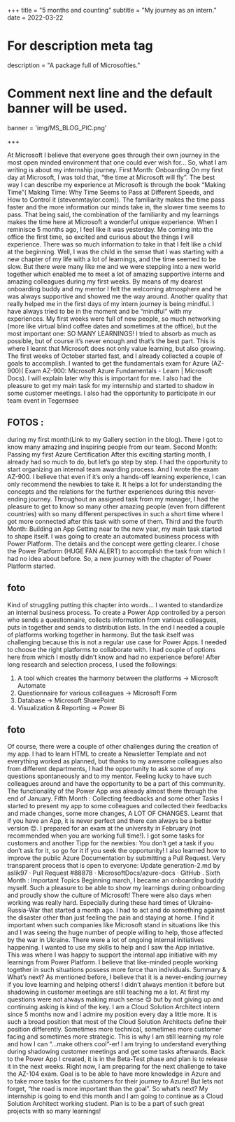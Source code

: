 +++
title = "5 months and counting"
subtitle = "My journey as an intern."
date = 2022-03-22

# For description meta tag
description = "A package full of Microsofties."

# Comment next line and the default banner will be used.
banner = 'img/MS_BLOG_PIC.png'

+++

At Microsoft I believe that everyone goes through their own journey in the most open minded environment that one could ever wish for… So, what I am writing is about my internship journey. 
First Month: Onboarding
On my first day at Microsoft, I was told that, “the time at Microsoft will fly”. The best way I can describe my experience at Microsoft is through the book  “Making Time”( Making Time: Why Time Seems to Pass at Different Speeds, and How to Control it (stevenmtaylor.com)). The familiarity makes the time pass faster and the more information our minds take in, the slower time seems to pass. That being said, the combination of the familiarity and my learnings makes the time here at Microsoft a wonderful unique experience. When I reminisce 5 months ago, I feel like it was yesterday. Me  coming into the office the first time, so excited and curious about the things I will experience. There was so much information to take in that I felt like a child at the beginning. Well, I was the child in the sense that I was starting with a new chapter of my life with a lot of learnings, and the time seemed to be slow. But there were many like me and we were stepping into a new world together which enabled me to meet a lot of amazing supportive interns and amazing colleagues during my first weeks. By means of my dearest onboarding buddy and my mentor I felt the welcoming atmosphere and he was always supportive and showed me the way around.
Another quality that really helped me in the first days of my intern journey is being mindful. I have always tried to be in the moment and be “mindful” with my experiences. My first weeks were full of new people, so much networking (more like virtual blind coffee dates and sometimes at the office), but the most important one: SO MANY LEARNINGS! I tried to absorb  as much as possible, but of course it’s never enough and that’s the best part. This is where I learnt that Microsoft does not only value learning, but also growing. 
The first weeks of October started fast, and I already collected a couple of goals to accomplish. I wanted to get the fundamentals exam for Azure (AZ-900)( Exam AZ-900: Microsoft Azure Fundamentals - Learn | Microsoft Docs). I will explain later why this is important for me. I also had the pleasure to get my main task for my internship and started to shadow in some customer meetings. I also had the opportunity to participate in our team event in Tegernsee 

## FOTOS :

during my first month(Link to my Gallery section in the blog). There I got to know many amazing and inspiring people from our team. 
Second Month: Passing my first Azure Certification
After this exciting starting month, I already had so much to do, but let’s go step by step. I had the opportunity to start organizing an internal team awarding process. And I wrote the exam AZ-900. I believe that even if it’s only a hands-off learning experience, I can only recommend the newbies to take it. It helps a lot for understanding the concepts and the relations for the further experiences during this never-ending journey. Throughout an assigned task from my manager, I had the pleasure to get to know so many other amazing people (even from different countries) with so many different perspectives in such a short time where I got more connected after this task with some of them.
Third and the fourth Month: Building an App
Getting near to the new year, my main task started to shape itself. I was going to create an automated business process with Power Platform. The details and the concept were getting clearer. I chose the Power Platform (HUGE FAN ALERT) to accomplish the task from which I had no idea about before. So, a new journey with the chapter of Power Platform started.

## foto
 Kind of struggling putting this chapter into words… I wanted to standardize an internal business process. To create a Power App controlled by a person who sends a questionnaire, collects information from various colleagues, puts in together and sends to distribution lists. In the end I needed a couple of platforms working together in harmony. But the task itself was challenging because this is not a regular use case for Power Apps. I needed to choose the right platforms to collaborate with. I had couple of options here from which I mostly didn’t know and had no experience before! After long research and selection process, I used the followings:
1.	A tool which creates the harmony between the platforms -> Microsoft Automate
2.	Questionnaire for various colleagues -> Microsoft Form
3.	Database -> Microsoft SharePoint 
4.	Visualization & Reporting -> Power Bi 

## foto

Of course, there were a couple of other challenges during the creation of my app. I had to learn HTML to create a Newsletter Template and not everything worked as planned, but thanks to my awesome colleagues also from different departments, I had the opportunity to ask some of my questions spontaneously and to my mentor. Feeling lucky to have such colleagues around and have the opportunity to be a part of this community. The functionality of the Power App was already almost there through the end of January.
Fifth Month : Collecting feedbacks and some other Tasks
 I started to present my app to some colleagues and collected their feedbacks and made changes, some more changes, A LOT OF CHANGES. Learnt that if you have an App, it is never perfect and there can always be a better version 😊. I prepared for an exam at the university in February (not recommended when you are working full time!). I got some tasks for customers and another Tipp for the newbies: You don’t get a task if you don’t ask for it, so go for it if you seek the opportunity! 
I also learned how to improve the public Azure Documentation by submitting a Pull Request. Very transparent process that is open to everyone: Update generation-2.md by aslik97 · Pull Request #88878 · MicrosoftDocs/azure-docs · GitHub .
Sixth Month : Important Topics
Beginning march, I became an onboarding buddy myself. Such a pleasure to be able to show my learnings during onboarding and proudly show the culture of Microsoft!
There were also days when working was really hard. Especially during these hard times of Ukraine-Russia-War that started a month ago. I had to act and do something against the disaster other than just feeling the pain and staying at home. I find it important when such companies like Microsoft stand in situations like this and I was seeing the huge number of people willing to help, those affected by the war in Ukraine. There were a lot of ongoing internal initiatives happening. I wanted to use my skills to help and I saw the App initiative. This was where I was happy to support the internal app initiative with my learnings from Power Platform. I believe that like-minded people working together in such situations possess more force than individuals.
Summary & What’s next?
As mentioned before, I believe that it is a never-ending journey if you love learning and helping others! I didn’t always mention it before but shadowing in customer meetings are still teaching me a lot. At first my questions were not always making much sense 😊 but by not giving up and continuing asking is kind of the key. 
I am a Cloud Solution Architect intern since 5 months now and I admire my position every day a little more. It is such a broad position that most of the Cloud Solution Architects define their position differently. Sometimes more technical, sometimes more customer facing and sometimes more strategic. This is why I am still learning my role and how I can “…make others cool”-er! I am trying to understand everything during shadowing customer meetings and get some tasks afterwards. 
Back to the Power App I created, it is in the Beta-Test phase and plan is to release it in the next weeks. Right now, I am preparing for the next challenge to take the AZ-104 exam. Goal is to be able to have more knowledge in Azure and to take more tasks for the customers for their journey to Azure! But lets not forget,  “the road is more important than the goal”. 
So what’s next? My internship is going to end this month and I am going to continue as a Cloud Solution Architect working student. Plan is to be a part of such great projects with so many learnings!

